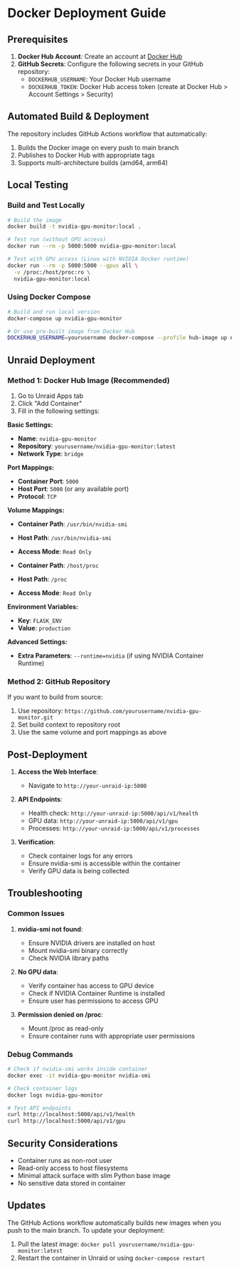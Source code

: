 # Docker Deployment Guide

## Prerequisites

1. **Docker Hub Account**: Create an account at [Docker Hub](https://hub.docker.com)
2. **GitHub Secrets**: Configure the following secrets in your GitHub repository:
   - `DOCKERHUB_USERNAME`: Your Docker Hub username
   - `DOCKERHUB_TOKEN`: Docker Hub access token (create at Docker Hub > Account Settings > Security)

## Automated Build & Deployment

The repository includes GitHub Actions workflow that automatically:
1. Builds the Docker image on every push to main branch
2. Publishes to Docker Hub with appropriate tags
3. Supports multi-architecture builds (amd64, arm64)

## Local Testing

### Build and Test Locally
```bash
# Build the image
docker build -t nvidia-gpu-monitor:local .

# Test run (without GPU access)
docker run --rm -p 5000:5000 nvidia-gpu-monitor:local

# Test with GPU access (Linux with NVIDIA Docker runtime)
docker run --rm -p 5000:5000 --gpus all \
  -v /proc:/host/proc:ro \
  nvidia-gpu-monitor:local
```

### Using Docker Compose
```bash
# Build and run local version
docker-compose up nvidia-gpu-monitor

# Or use pre-built image from Docker Hub
DOCKERHUB_USERNAME=yourusername docker-compose --profile hub-image up nvidia-gpu-monitor-hub
```

## Unraid Deployment

### Method 1: Docker Hub Image (Recommended)
1. Go to Unraid Apps tab
2. Click "Add Container"
3. Fill in the following settings:

**Basic Settings:**
- **Name**: `nvidia-gpu-monitor`
- **Repository**: `yourusername/nvidia-gpu-monitor:latest`
- **Network Type**: `bridge`

**Port Mappings:**
- **Container Port**: `5000`
- **Host Port**: `5000` (or any available port)
- **Protocol**: `TCP`

**Volume Mappings:**
- **Container Path**: `/usr/bin/nvidia-smi`
- **Host Path**: `/usr/bin/nvidia-smi`
- **Access Mode**: `Read Only`

- **Container Path**: `/host/proc`
- **Host Path**: `/proc`
- **Access Mode**: `Read Only`

**Environment Variables:**
- **Key**: `FLASK_ENV`
- **Value**: `production`

**Advanced Settings:**
- **Extra Parameters**: `--runtime=nvidia` (if using NVIDIA Container Runtime)

### Method 2: GitHub Repository
If you want to build from source:
1. Use repository: `https://github.com/yourusername/nvidia-gpu-monitor.git`
2. Set build context to repository root
3. Use the same volume and port mappings as above

## Post-Deployment

1. **Access the Web Interface**: 
   - Navigate to `http://your-unraid-ip:5000`

2. **API Endpoints**:
   - Health check: `http://your-unraid-ip:5000/api/v1/health`
   - GPU data: `http://your-unraid-ip:5000/api/v1/gpu`
   - Processes: `http://your-unraid-ip:5000/api/v1/processes`

3. **Verification**:
   - Check container logs for any errors
   - Ensure nvidia-smi is accessible within the container
   - Verify GPU data is being collected

## Troubleshooting

### Common Issues

1. **nvidia-smi not found**:
   - Ensure NVIDIA drivers are installed on host
   - Mount nvidia-smi binary correctly
   - Check NVIDIA library paths

2. **No GPU data**:
   - Verify container has access to GPU device
   - Check if NVIDIA Container Runtime is installed
   - Ensure user has permissions to access GPU

3. **Permission denied on /proc**:
   - Mount /proc as read-only
   - Ensure container runs with appropriate user permissions

### Debug Commands
```bash
# Check if nvidia-smi works inside container
docker exec -it nvidia-gpu-monitor nvidia-smi

# Check container logs
docker logs nvidia-gpu-monitor

# Test API endpoints
curl http://localhost:5000/api/v1/health
curl http://localhost:5000/api/v1/gpu
```

## Security Considerations

- Container runs as non-root user
- Read-only access to host filesystems
- Minimal attack surface with slim Python base image
- No sensitive data stored in container

## Updates

The GitHub Actions workflow automatically builds new images when you push to the main branch. To update your deployment:

1. Pull the latest image: `docker pull yourusername/nvidia-gpu-monitor:latest`
2. Restart the container in Unraid or using `docker-compose restart`